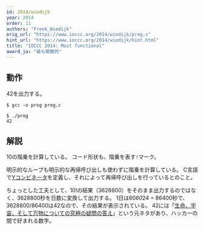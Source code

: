 ```yaml
---
id: 2014/wiedijk
year: 2014
order: 11
authors: "Freek_Wiedijk"
orig_url: "https://www.ioccc.org/2014/wiedijk/prog.c"
hint_url: "https://www.ioccc.org/2014/wiedijk/hint.html"
title: "IOCCC 2014: Most functional"
award_ja: "最も関数的"
---
```


## 動作

42を出力する。

```
$ gcc -o prog prog.c

$ ./prog
42
```

## 解説

10の階乗を計算している。
コード形状も、階乗を表す`!`マーク。

明示的なループも明示的な再帰呼び出しも使わずに階乗を計算している。
C言語で[Yコンビネータ](https://ja.wikipedia.org/wiki/%E4%B8%8D%E5%8B%95%E7%82%B9%E3%82%B3%E3%83%B3%E3%83%93%E3%83%8D%E3%83%BC%E3%82%BF)を定義し、それによって再帰呼び出しを行っているとのこと。

ちょっとした工夫として、10!の結果（3628800）をそのまま出力するのではなく、3628800秒を日数に変換して出力する。
1日は60*60*24 = 86400秒で、3628800/86400は42なので、その結果が表示されている。
42には「[生命、宇宙、そして万物についての究極の疑問の答え](https://ja.wikipedia.org/wiki/%E7%94%9F%E5%91%BD%E3%80%81%E5%AE%87%E5%AE%99%E3%80%81%E3%81%9D%E3%81%97%E3%81%A6%E4%B8%87%E7%89%A9%E3%81%AB%E3%81%A4%E3%81%84%E3%81%A6%E3%81%AE%E7%A9%B6%E6%A5%B5%E3%81%AE%E7%96%91%E5%95%8F%E3%81%AE%E7%AD%94%E3%81%88)」という元ネタがあり、ハッカーの間で好まれる数字。
